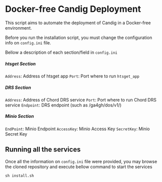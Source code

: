 # Docker-free Candig Deployment

This script aims to automate the deployment of Candig in a Docker-free environment.

Before you run the installation script, you must change the configuration info on `config.ini` file. 

Bellow a description of each section/field in `config.ini`

##### htsget Section
`Address`: Address of htsget app
`Port`: Port where to run `htsget_app`

##### DRS Section
`Address`: Address of Chord DRS service
`Port`: Port where to run Chord DRS service
`Endpoint`: DRS endpoint (such as /ga4gh/dos/v1/)

##### Minio Section
`EndPoint`: Minio Endpoint
`AccessKey`: Minio Access Key
`SecretKey`: Minio Secret Key


## Running all the services

Once all the information on `config.ini` file were provided, you may browse the cloned repository and execute bellow command to start the services
```
sh install.sh
```
